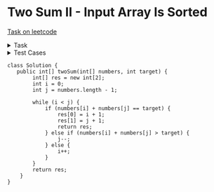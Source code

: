 # Two Sum II - Input Array Is Sorted

[Task on leetcode](https://leetcode.com/problems/two-sum-ii-input-array-is-sorted/description/)
<details>
<summary>Task</summary>
Given a 1-indexed array of integers numbers that is already sorted in non-decreasing order, find two numbers such that they add up to a specific target number. Let these two numbers be numbers[index1] and numbers[index2] where 1 <= index1 < index2 <= numbers.length.
<br>Return the indices of the two numbers, index1 and index2, added by one as an integer array [index1, index2] of length 2.
<br>The tests are generated such that there is exactly one solution. You may not use the same element twice.
Your solution must use only constant extra space.
</details>
<details>
<summary>Test Cases</summary>

- Input: numbers = [2,7,11,15], target = 9<br>Output: [1,2]
- Input: numbers = [2,3,4], target = 6<br>Output: [1,3]

</details>

```
class Solution {
   public int[] twoSum(int[] numbers, int target) {
        int[] res = new int[2];
        int i = 0;
        int j = numbers.length - 1;

        while (i < j) {
            if (numbers[i] + numbers[j] == target) {
                res[0] = i + 1;
                res[1] = j + 1;
                return res;
            } else if (numbers[i] + numbers[j] > target) {
                j--;
            } else {
                i++;
            }
        }
        return res;
    }
}
```

